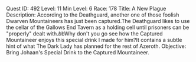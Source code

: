 Quest ID: 492
Level: 11
Min Level: 6
Race: 178
Title: A New Plague
Description: According to the Deathguard, another one of those foolish Dwarven Mountaineers has just been captured.The Deathguard likes to use the cellar of the Gallows End Tavern as a holding cell until prisoners can be "properly" dealt with.$b$bWhy don't you go see how the Captured Mountaineer enjoys this special drink I made for him?It contains a subtle hint of what The Dark Lady has planned for the rest of Azeroth.
Objective: Bring Johaan's Special Drink to the Captured Mountaineer.
